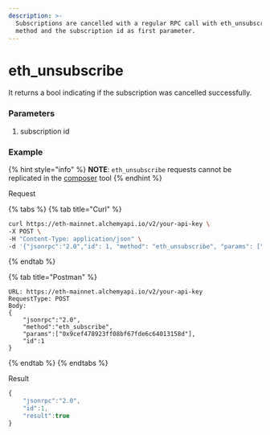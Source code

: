 ```yaml
---
description: >-
  Subscriptions are cancelled with a regular RPC call with eth_unsubscribe as
  method and the subscription id as first parameter.
---
```


# eth\_unsubscribe

It returns a bool indicating if the subscription was cancelled successfully.

### Parameters

1. subscription id

### Example

{% hint style="info" %}
**NOTE**: `eth_unsubscribe` requests cannot be replicated in the [composer](https://composer.alchemyapi.io/) tool
{% endhint %}

Request

{% tabs %}
{% tab title="Curl" %}
```bash
curl https://eth-mainnet.alchemyapi.io/v2/your-api-key \
-X POST \
-H "Content-Type: application/json" \
-d '{"jsonrpc":"2.0","id": 1, "method": "eth_unsubscribe", "params": ["0x9cef478923ff08bf67fde6c64013158d"]}'
```
{% endtab %}

{% tab title="Postman" %}
```http
URL: https://eth-mainnet.alchemyapi.io/v2/your-api-key
RequestType: POST
Body: 
{
    "jsonrpc":"2.0",
    "method":"eth_subscribe",
    "params":["0x9cef478923ff08bf67fde6c64013158d"],
    "id":1
}
```
{% endtab %}
{% endtabs %}

Result

```javascript
{
    "jsonrpc":"2.0",
    "id":1,
    "result":true
}
```

